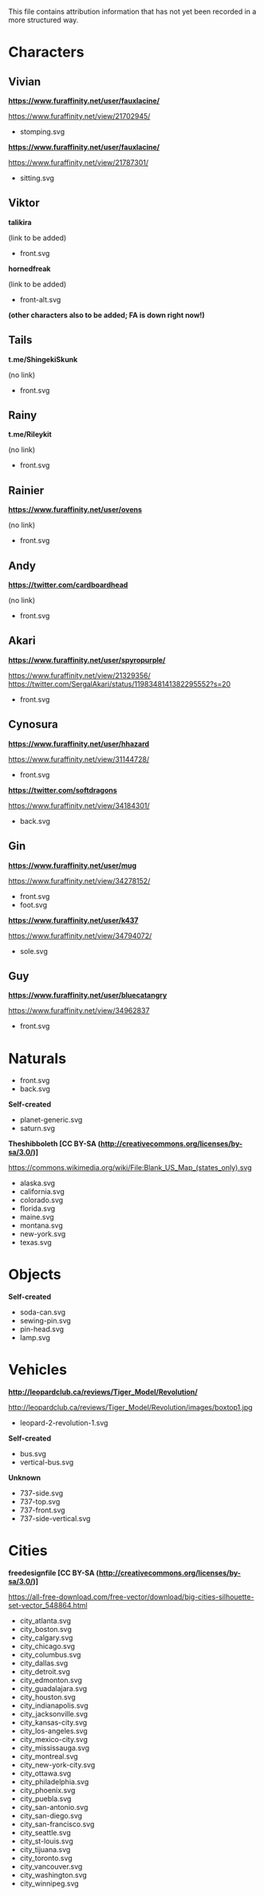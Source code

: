 This file contains attribution information that has not yet been recorded in a more structured way.

# Characters

## Vivian

**https://www.furaffinity.net/user/fauxlacine/**

https://www.furaffinity.net/view/21702945/

* stomping.svg

**https://www.furaffinity.net/user/fauxlacine/**

https://www.furaffinity.net/view/21787301/

* sitting.svg

## Viktor

**talikira**

(link to be added)

* front.svg

**hornedfreak**

(link to be added)

* front-alt.svg

**(other characters also to be added; FA is down right now!)**

## Tails

**t.me/ShingekiSkunk**

(no link)

* front.svg

## Rainy

**t.me/Rileykit**

(no link)

* front.svg

## Rainier

**https://www.furaffinity.net/user/ovens**

(no link)

* front.svg

## Andy

**https://twitter.com/cardboardhead**

(no link)

* front.svg

## Akari

**https://www.furaffinity.net/user/spyropurple/**

https://www.furaffinity.net/view/21329356/
https://twitter.com/SergalAkari/status/1198348141382295552?s=20

* front.svg

## Cynosura

**https://www.furaffinity.net/user/hhazard**

https://www.furaffinity.net/view/31144728/

* front.svg

**https://twitter.com/softdragons**

https://www.furaffinity.net/view/34184301/

* back.svg

## Gin

**https://www.furaffinity.net/user/mug**

https://www.furaffinity.net/view/34278152/

* front.svg
* foot.svg

**https://www.furaffinity.net/user/k437**

https://www.furaffinity.net/view/34794072/

* sole.svg

## Guy

**https://www.furaffinity.net/user/bluecatangry**

https://www.furaffinity.net/view/34962837

* front.svg

# Naturals

* front.svg
* back.svg

**Self-created**

* planet-generic.svg
* saturn.svg

**Theshibboleth [CC BY-SA (http://creativecommons.org/licenses/by-sa/3.0/)]**

https://commons.wikimedia.org/wiki/File:Blank_US_Map_(states_only).svg

* alaska.svg
* california.svg
* colorado.svg
* florida.svg
* maine.svg
* montana.svg
* new-york.svg
* texas.svg

# Objects

**Self-created**

* soda-can.svg
* sewing-pin.svg
* pin-head.svg
* lamp.svg

# Vehicles

**http://leopardclub.ca/reviews/Tiger_Model/Revolution/**

http://leopardclub.ca/reviews/Tiger_Model/Revolution/images/boxtop1.jpg

* leopard-2-revolution-1.svg

**Self-created**

* bus.svg
* vertical-bus.svg

**Unknown**

* 737-side.svg
* 737-top.svg
* 737-front.svg
* 737-side-vertical.svg

# Cities

**freedesignfile [CC BY-SA (http://creativecommons.org/licenses/by-sa/3.0/)]**

https://all-free-download.com/free-vector/download/big-cities-silhouette-set-vector_548864.html

* city_atlanta.svg
* city_boston.svg
* city_calgary.svg
* city_chicago.svg
* city_columbus.svg
* city_dallas.svg
* city_detroit.svg
* city_edmonton.svg
* city_guadalajara.svg
* city_houston.svg
* city_indianapolis.svg
* city_jacksonville.svg
* city_kansas-city.svg
* city_los-angeles.svg
* city_mexico-city.svg
* city_mississauga.svg
* city_montreal.svg
* city_new-york-city.svg
* city_ottawa.svg
* city_philadelphia.svg
* city_phoenix.svg
* city_puebla.svg
* city_san-antonio.svg
* city_san-diego.svg
* city_san-francisco.svg
* city_seattle.svg
* city_st-louis.svg
* city_tijuana.svg
* city_toronto.svg
* city_vancouver.svg
* city_washington.svg
* city_winnipeg.svg
